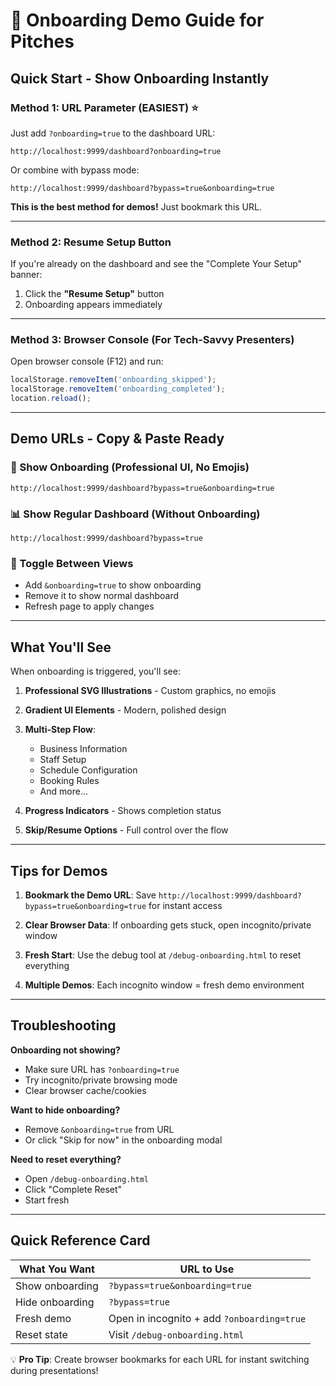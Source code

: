 # 🎯 Onboarding Demo Guide for Pitches

## Quick Start - Show Onboarding Instantly

### Method 1: URL Parameter (EASIEST) ⭐
Just add `?onboarding=true` to the dashboard URL:

```
http://localhost:9999/dashboard?onboarding=true
```

Or combine with bypass mode:
```
http://localhost:9999/dashboard?bypass=true&onboarding=true
```

**This is the best method for demos!** Just bookmark this URL.

---

### Method 2: Resume Setup Button
If you're already on the dashboard and see the "Complete Your Setup" banner:
1. Click the **"Resume Setup"** button
2. Onboarding appears immediately

---

### Method 3: Browser Console (For Tech-Savvy Presenters)
Open browser console (F12) and run:
```javascript
localStorage.removeItem('onboarding_skipped');
localStorage.removeItem('onboarding_completed');
location.reload();
```

---

## Demo URLs - Copy & Paste Ready

### 🎨 Show Onboarding (Professional UI, No Emojis)
```
http://localhost:9999/dashboard?bypass=true&onboarding=true
```

### 📊 Show Regular Dashboard (Without Onboarding)
```
http://localhost:9999/dashboard?bypass=true
```

### 🔄 Toggle Between Views
- Add `&onboarding=true` to show onboarding
- Remove it to show normal dashboard
- Refresh page to apply changes

---

## What You'll See

When onboarding is triggered, you'll see:

1. **Professional SVG Illustrations** - Custom graphics, no emojis
2. **Gradient UI Elements** - Modern, polished design
3. **Multi-Step Flow**:
   - Business Information
   - Staff Setup
   - Schedule Configuration
   - Booking Rules
   - And more...

4. **Progress Indicators** - Shows completion status
5. **Skip/Resume Options** - Full control over the flow

---

## Tips for Demos

1. **Bookmark the Demo URL**: Save `http://localhost:9999/dashboard?bypass=true&onboarding=true` for instant access

2. **Clear Browser Data**: If onboarding gets stuck, open incognito/private window

3. **Fresh Start**: Use the debug tool at `/debug-onboarding.html` to reset everything

4. **Multiple Demos**: Each incognito window = fresh demo environment

---

## Troubleshooting

**Onboarding not showing?**
- Make sure URL has `?onboarding=true`
- Try incognito/private browsing mode
- Clear browser cache/cookies

**Want to hide onboarding?**
- Remove `&onboarding=true` from URL
- Or click "Skip for now" in the onboarding modal

**Need to reset everything?**
- Open `/debug-onboarding.html`
- Click "Complete Reset"
- Start fresh

---

## Quick Reference Card

| What You Want | URL to Use |
|--------------|------------|
| Show onboarding | `?bypass=true&onboarding=true` |
| Hide onboarding | `?bypass=true` |
| Fresh demo | Open in incognito + add `?onboarding=true` |
| Reset state | Visit `/debug-onboarding.html` |

💡 **Pro Tip**: Create browser bookmarks for each URL for instant switching during presentations!
